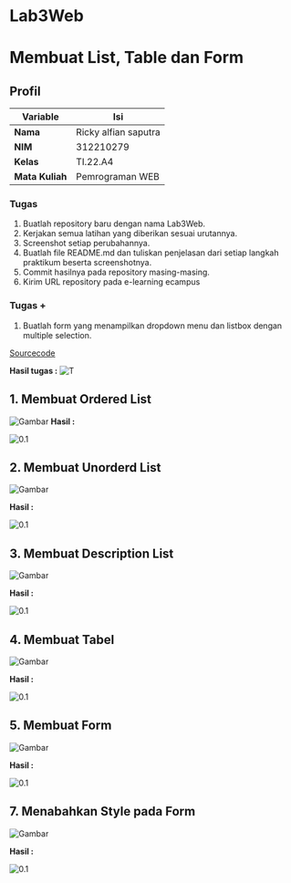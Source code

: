 # Lab3Web
# Membuat List, Table dan Form
## Profil
| Variable | Isi |
| -------- | --- |
| **Nama** | Ricky alfian saputra |
| **NIM** | 312210279 |
| **Kelas** | TI.22.A4 |
| **Mata Kuliah** | Pemrograman WEB |

### Tugas
1. Buatlah repository baru dengan nama Lab3Web.
2. Kerjakan semua latihan yang diberikan sesuai urutannya.
3. Screenshot setiap perubahannya.
4. Buatlah file README.md dan tuliskan penjelasan dari setiap langkah praktikum beserta
screenshotnya.
5. Commit hasilnya pada repository masing-masing.
6. Kirim URL repository pada e-learning ecampus

### Tugas +
1. Buatlah form yang menampilkan dropdown menu dan listbox dengan multiple selection.

[Sourcecode](https://github.com/ricky1211/Lab3Web/blob/main/Lab3Drop.html)

**Hasil tugas :**
![T](Screenshot%20(254).png)   

## 1. Membuat Ordered List
![Gambar](Screenshot%20(247).png)
**Hasil :**

![0.1](Screenshot%20(248).png)


## 2. Membuat Unorderd List

![Gambar](Screenshot%20(249).png)

**Hasil :**

![0.1](Screenshot%20(250).png)


## 3. Membuat Description List

![Gambar](Screenshot%20(259).png)

**Hasil :**

![0.1](Screenshot%20(260).png)


## 4. Membuat Tabel

![Gambar](Screenshot%20(252).png)

**Hasil :**

![0.1](Screenshot%20(251).png)


## 5. Membuat Form

![Gambar](Screenshot%20(256).png)

**Hasil :**

![0.1](Screenshot%20(255).png)


## 7. Menabahkan Style pada Form

![Gambar](Screenshot%20(258).png)

**Hasil :**

![0.1](Screenshot%20(257).png)

